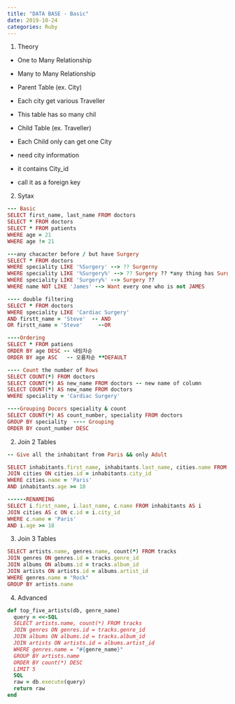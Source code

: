 ```yaml
---
title: "DATA BASE - Basic"
date: 2019-10-24
categories: Ruby
---
```


1. Theory

- One to Many Relationship
- Many to Many Relationship

- Parent Table (ex. City)
- Each city get various Traveller
- This table has so many chil


- Child Table (ex. Traveller)
- Each Child only can get one City
- need city information
- it contains City_id
- call it as a foreign key



2. Sytax

```ruby
--- Basic
SELECT first_name, last_name FROM doctors
SELECT * FROM doctors
SELECT * FROM patients
WHERE age = 21
WHERE age != 21

---any chacacter before / but have Surgery
SELECT * FROM doctors
WHERE speciality LIKE '%Surgery' --> ?? Surgerny
WHERE speciality LIKE '%Surgery%' --> ?? Surgery ?? *any thing has Surgery
WHERE speciality LIKE 'Surgery%' --> Surgery ??
WHERE name NOT LIKE 'James' --> Want every one who is not JAMES

---- double filtering
SELECT * FROM doctors
WHERE speciality LIKE 'Cardiac Surgery'
AND firstt_name = 'Steve'  -- AND
OR firstt_name = 'Steve'     --OR

----Ordering
SELECT * FROM patiens
ORDER BY age DESC -- 내림차순
ORDER BY age ASC   -- 오름차순 **DEFAULT

---- Count the number of Rows
SELECT COUNT(*) FROM doctors
SELECT COUNT(*) AS new_name FROM doctors -- new name of column
SELECT COUNT(*) AS new_name FROM doctors
WHERE speciality = 'Cardiac Surgery'

----Grouping Docors speciality & count
SELECT COUNT(*) AS count_number, speciality FROM doctors
GROUP BY speciality  ---- Grouping
ORDER BY count_number DESC
```


2. Join 2 Tables

```ruby
-- Give all the inhabitant from Paris && only Adult

SELECT inhabitants.first_name, inhabitants.last_name, cities.name FROM inhabitants
JOIN cities ON cities.id = inhabitants.city_id
WHERE cities.name = 'Paris'
AND inhabitants.age >= 18

------RENAMEING
SELECT i.first_name, i.last_name, c.name FROM inhabitants AS i
JOIN cities AS c ON c.id = i.city_id
WHERE c.name = 'Paris'
AND i.age >= 18
```


3. Join 3 Tables

```ruby
SELECT artists.name, genres.name, count(*) FROM tracks
JOIN genres ON genres.id = tracks.genre_id
JOIN albums ON albums.id = tracks.album_id
JOIN artists ON artists.id = albums.artist_id
WHERE genres.name = "Rock"
GROUP BY artists.name
```


4. Advanced

```ruby
def top_five_artists(db, genre_name)
  query = <<-SQL
  SELECT artists.name, count(*) FROM tracks
  JOIN genres ON genres.id = tracks.genre_id
  JOIN albums ON albums.id = tracks.album_id
  JOIN artists ON artists.id = albums.artist_id
  WHERE genres.name = "#{genre_name}"
  GROUP BY artists.name
  ORDER BY count(*) DESC
  LIMIT 5
  SQL
  raw = db.execute(query)
  return raw
end
```

